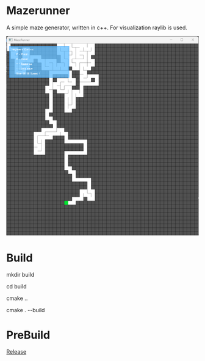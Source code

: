 # Mazerunner

A simple maze generator, written in c++. For visualization raylib is used.

![ScreenShot](/img/screenshot.png)

# Build

mkdir build

cd build

cmake ..

cmake . --build

# PreBuild

[Release](/release/mazeRunner.exe)